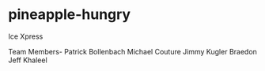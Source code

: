 # pineapple-hungry
Ice Xpress

Team Members- 
Patrick Bollenbach
Michael Couture
Jimmy Kugler
Braedon
Jeff
Khaleel
